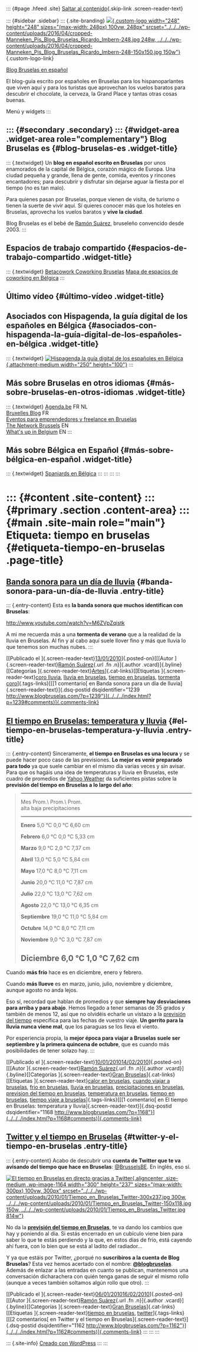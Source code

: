 ::: {#page .hfeed .site}
[Saltar al contenido](index.html#content){.skip-link
.screen-reader-text}

::: {#sidebar .sidebar}
::: {.site-branding}
[![](../../../wp-content/uploads/2016/04/cropped-Manneken_Pis_Blog_Bruselas_Ricardo_Imbern-248.jpg){.custom-logo
width="248" height="248" sizes="(max-width: 248px) 100vw, 248px"
srcset="../../../wp-content/uploads/2016/04/cropped-Manneken_Pis_Blog_Bruselas_Ricardo_Imbern-248.jpg 248w, ../../../wp-content/uploads/2016/04/cropped-Manneken_Pis_Blog_Bruselas_Ricardo_Imbern-248-150x150.jpg 150w"}](../../../index.html){.custom-logo-link}

[Blog Bruselas en español](../../../index.html)

El blog-guía escrito por españoles en Bruselas para los hispanoparlantes
que viven aquí y para los turistas que aprovechan los vuelos baratos
para descubrir el chocolate, la cerveza, la Grand Place y tantas otras
cosas buenas.

Menú y widgets
:::

::: {#secondary .secondary}
::: {#widget-area .widget-area role="complementary"}
Blog Bruselas es {#blog-bruselas-es .widget-title}
----------------

::: {.textwidget}
Un **blog en español escrito en Bruselas** por unos enamorados de la
capital de Bélgica, corazón mágico de Europa. Una ciudad pequeña y
grande, llena de gente, comida, eventos y rincones encantadores; para
descubrir y disfrutar sin dejarse aguar la fiesta por el tiempo (no es
tan malo).

Para quienes pasan por Bruselas, porque vienen de visita, de turismo o
tienen la suerte de vivir aquí. Sí quieres conocer más que los hoteles
en Bruselas, aprovecha los vuelos baratos y **vive la ciudad**.

Blog Bruselas es el bebé de [Ramón Suárez](http://www.ramonsuarez.com),
bruseleño convencido desde 2003.
:::

Espacios de trabajo compartido {#espacios-de-trabajo-compartido .widget-title}
------------------------------

::: {.textwidget}
[Betacowork Coworking Bruselas](http://www.betacowork.com) [Mapa de
espacios de coworking en Bélgica](http://coworkingbelgium.com)
:::

Último vídeo {#último-vídeo .widget-title}
------------

Asociados con Hispagenda, la guía digital de los españoles en Bélgica {#asociados-con-hispagenda-la-guía-digital-de-los-españoles-en-bélgica .widget-title}
---------------------------------------------------------------------

::: {.textwidget}
[![Hispagenda,la guía digital de los españoles en
Bélgica](../../../wp-content/uploads/2010/04/Hispagenda-250px.gif "Hispagenda, la guía digital de los españoles en Bélgica"){.attachment-medium
width="250" height="100"}](http://www.hispagenda.com)
:::

Más sobre Bruselas en otros idiomas {#más-sobre-bruselas-en-otros-idiomas .widget-title}
-----------------------------------

::: {.textwidget}
[Agenda.be](http://www.agenda.be) FR NL\
[Bruxelles Blog](http://www.bxlblog.be/) FR\
[Eventos para emprendedores y freelance en
Bruselas](http://www.betacowork.com/events/)\
[The Network
Brussels](http://groups.yahoo.com/group/TheNetworkBrussels/) EN\
[What\'s up in Belgium](http://www.whatsupin.be/) EN
:::

Más sobre Bélgica en Español {#más-sobre-bélgica-en-español .widget-title}
----------------------------

::: {.textwidget}
[Spaniards en Bélgica](http://www.spaniards.es/paises/belgica)
:::
:::
:::
:::

::: {#content .site-content}
::: {#primary .section .content-area}
::: {#main .site-main role="main"}
Etiqueta: tiempo en bruselas {#etiqueta-tiempo-en-bruselas .page-title}
============================

[Banda sonora para un día de lluvia](../../../index.html?p=1239) {#banda-sonora-para-un-día-de-lluvia .entry-title}
----------------------------------------------------------------

::: {.entry-content}
Esta es **la banda sonora que muchos identifican con Bruselas**:

<http://www.youtube.com/watch?v=M6ZVpZqistk>

A mi me recuerda más a una **tormenta de verano** que a la realidad de
la lluvia en Bruselas. Al fin y al cabo aquí suele llover fino y más que
lluvia lo que tenemos son muchas nubes.
:::

[[Publicado el
]{.screen-reader-text}[13/01/2010](../../../index.html?p=1239)]{.posted-on}[[[Autor
]{.screen-reader-text}[Ramón
Suárez](../../2010/04/30/index.html?author=2){.url .fn .n}]{.author
.vcard}]{.byline}[[Categorías
]{.screen-reader-text}[Artes](../../category/artes/index.html)]{.cat-links}[[Etiquetas
]{.screen-reader-text}[coro lluvia](../coro-lluvia/index.html), [lluvia
en bruselas](../lluvia-en-bruselas/index.html), [tiempo en
bruselas](index.html), [tormenta
coro](../tormenta-coro/index.html)]{.tags-links}[[[1 comentario[ en
Banda sonora para un día de lluvia]{.screen-reader-text}]{.dsq-postid
dsqidentifier="1239 http://www.blogbruselas.com/?p=1239"}](../../../index.html?p=1239#comments)]{.comments-link}

[El tiempo en Bruselas: temperatura y lluvia](../../../index.html?p=1168) {#el-tiempo-en-bruselas-temperatura-y-lluvia .entry-title}
-------------------------------------------------------------------------

::: {.entry-content}
Sinceramente, **el tiempo en Bruselas es una locura** y se puede hacer
poco caso de las previsiones. **Lo mejor es venir preparado para todo**
ya que suele cambiar en el mismo día varias veces y sin avisar. Para que
os hagáis una idea de temperaturas y lluvia en Bruselas, este cuadro de
promedios de [Yahoo
Weather](http://es.weather.yahoo.com/climo/BEXX0005_c.html;_ylt=AiyrBKpa93shGFdD_3BMyYVNenUB?woeid=968019 "Promedios de temperatura y precipitaciones en Bruselas en el sitio Yahoo Weather en español")
da suficientes pistas sobre la **previsión del tiempo en Bruselas a lo
largo del año**:

>   -----------------------------------------------------------------------
>   Mes               Prom.\            Prom.\            Prom.\
>                     alta              baja              precipitaciones
>   ----------------- ----------------- ----------------- -----------------
>   **Enero**         5,0 °C            0,0 °C            6,60 cm
>
>   **Febrero**       6,0 °C            0,0 °C            5,33 cm
>
>   **Marzo**         9,0 °C            2,0 °C            7,37 cm
>
>   **Abril**         13,0 °C           5,0 °C            5,84 cm
>
>   **Mayo**          17,0 °C           8,0 °C            7,11 cm
>
>   **Junio**         20,0 °C           11,0 °C           7,87 cm
>
>   **Julio**         22,0 °C           13,0 °C           7,62 cm
>
>   **Agosto**        22,0 °C           13,0 °C           6,35 cm
>
>   **Septiembre**    19,0 °C           11,0 °C           5,84 cm
>
>   **Octubre**       14,0 °C           8,0 °C            7,11 cm
>
>   **Noviembre**     9,0 °C            3,0 °C            7,87 cm
>
>   **Diciembre**     6,0 °C            1,0 °C            7,62 cm
>   -----------------------------------------------------------------------

Cuando **más frío** hace es en diciembre, enero y febrero.

Cuando **más llueve** es en marzo, junio, julio, noviembre y diciembre,
aunque agosto no anda lejos.

Eso sí, recordad que hablan de promedios y que **siempre hay
desviaciones para arriba y para abajo**. Hemos llegado a tener semanas
de 35 grados y también de menos 12, así que no olvidéis echarle un
vistazo a la [previsión del
tiempo](http://es.weather.yahoo.com/b%C3%A9lgica/brussels-capital-region/bruxelas-968019/ "Previsión del tiempo en Bruselas ")
específica para las fechas de vuestro viaje. **Un gorrito para la lluvia
nunca viene mal**, que los paraguas se los lleva el viento.

Por esperiencia propia, la **mejor época para viajar a Bruselas suele
ser septiembre y la primera quincena de octubre**, que es cuando más
posibilidades de tener solazo hay.
:::

[[Publicado el
]{.screen-reader-text}[10/01/201014/02/2010](../../../index.html?p=1168)]{.posted-on}[[[Autor
]{.screen-reader-text}[Ramón
Suárez](../../2010/04/30/index.html?author=2){.url .fn .n}]{.author
.vcard}]{.byline}[[Categorías ]{.screen-reader-text}[Gran
Bruselas](../../category/gran-bruselas/index.html)]{.cat-links}[[Etiquetas
]{.screen-reader-text}[calor en
bruselas](../calor-en-bruselas/index.html), [cuando viajar a
bruselas](../cuando-viajar-a-bruselas/index.html), [frio en
bruselas](../frio-en-bruselas/index.html), [lluvia en
bruselas](../lluvia-en-bruselas/index.html), [precipitaciones en
bruselas](../precipitaciones-en-bruselas/index.html), [prevision del
tiempo en bruselas](../prevision-del-tiempo-en-bruselas/index.html),
[temperatura en bruselas](../temperatura-en-bruselas/index.html),
[tiempo en bruselas](index.html), [tiempo viaje a
bruselas](../tiempo-viaje-a-bruselas/index.html)]{.tags-links}[[[1
comentario[ en El tiempo en Bruselas: temperatura y
lluvia]{.screen-reader-text}]{.dsq-postid
dsqidentifier="1168 http://www.blogbruselas.com/?p=1168"}](../../../index.html?p=1168#comments)]{.comments-link}

[Twitter y el tiempo en Bruselas](../../../index.html?p=1162) {#twitter-y-el-tiempo-en-bruselas .entry-title}
-------------------------------------------------------------

::: {.entry-content}
Acabo de descubrir una **cuenta de Twitter que te va avisando del tiempo
que hace en Bruselas**:
[\@BrusselsBE](http://twitter.com/BrusselsBE "El tiempo de Bruselas en Twitter.").
En inglés, eso sí.

[![](../../../wp-content/uploads/2010/01/Tiempo_en_Bruselas_Twitter-300x237.jpg "El tiempo en Bruselas en directo gracias a Twitter"){.aligncenter
.size-medium .wp-image-1164 width="300" height="237"
sizes="(max-width: 300px) 100vw, 300px"
srcset="../../../wp-content/uploads/2010/01/Tiempo_en_Bruselas_Twitter-300x237.jpg 300w, ../../../wp-content/uploads/2010/01/Tiempo_en_Bruselas_Twitter-150x118.jpg 150w, ../../../wp-content/uploads/2010/01/Tiempo_en_Bruselas_Twitter.jpg 814w"}](http://twitter.com/brusselsbe)

No da la **[previsión del tiempo en
Bruselas](http://www.blogbruselas.com/2010/01/el-tiempo-en-bruselas-temperatura-y-lluvia.html "El tiempo en Bruselas: temperatura y lluvia durante el año")**,
te va dando los cambios que hay y poniendo al día. Si estás encerrado en
un cubículo viene bien para saber lo que te estás perdiendo y la que, en
estos días de frío, está cayendo ahí fuera, con lo bien que se está al
ladito del radiador...

Y ya que estáis por Twitter, ¿porqué no **suscribiros a la cuenta de
Blog Bruselas**? Esta vez hemos acertado con el nombre:
**[\@blogbruselas](http://twitter.com/blogbruselas "Blog Bruselas en Twiitter")**.
Además de enlazar a las entradas en cuanto se publican, mantenemos una
conversación dicharachera con quién tenga ganas de seguir el mismo rollo
(aunque a veces también soltamos algún rollo que otro).
:::

[[Publicado el
]{.screen-reader-text}[06/01/201016/02/2010](../../../index.html?p=1162)]{.posted-on}[[[Autor
]{.screen-reader-text}[Ramón
Suárez](../../2010/04/30/index.html?author=2){.url .fn .n}]{.author
.vcard}]{.byline}[[Categorías ]{.screen-reader-text}[Gran
Bruselas](../../category/gran-bruselas/index.html)]{.cat-links}[[Etiquetas
]{.screen-reader-text}[tiempo en bruselas](index.html),
[twitter](../twitter/index.html)]{.tags-links}[[[2 comentarios[ en
Twitter y el tiempo en Bruselas]{.screen-reader-text}]{.dsq-postid
dsqidentifier="1162 http://www.blogbruselas.com/?p=1162"}](../../../index.html?p=1162#comments)]{.comments-link}
:::
:::
:::

::: {.site-info}
[Creado con WordPress](https://es.wordpress.org/)
:::
:::
